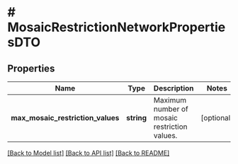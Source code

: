 # # MosaicRestrictionNetworkPropertiesDTO

## Properties

Name | Type | Description | Notes
------------ | ------------- | ------------- | -------------
**max_mosaic_restriction_values** | **string** | Maximum number of mosaic restriction values. | [optional]

[[Back to Model list]](../../README.md#models) [[Back to API list]](../../README.md#endpoints) [[Back to README]](../../README.md)
